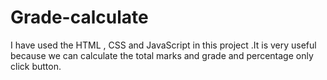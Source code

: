 # Grade-calculate
I have used the HTML , CSS and JavaScript in this project  .It is very useful because we can calculate the total marks and grade and percentage only click button.
